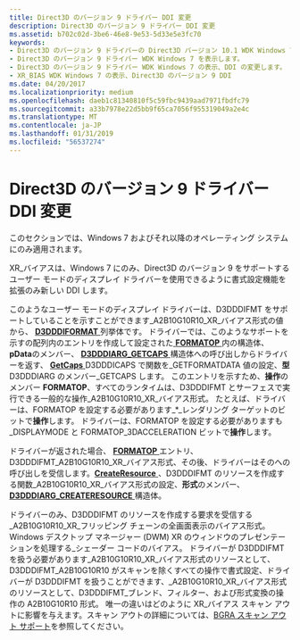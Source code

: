 ```yaml
---
title: Direct3D のバージョン 9 ドライバー DDI 変更
description: Direct3D のバージョン 9 ドライバー DDI 変更
ms.assetid: b702c02d-3be6-46e8-9e53-5d33e5e3fc70
keywords:
- Direct3D のバージョン 9 ドライバーの Direct3D バージョン 10.1 WDK Windows 7 の表示、DDI の変更します。
- Direct3D のバージョン 9 ドライバー WDK Windows 7 を表示します。
- Direct3D のバージョン 9 ドライバー WDK Windows 7 の表示、DDI の変更します。
- XR_BIAS WDK Windows 7 の表示、Direct3D のバージョン 9 DDI
ms.date: 04/20/2017
ms.localizationpriority: medium
ms.openlocfilehash: daeb1c81340810f5c59fbc9439aad7971fbdfc79
ms.sourcegitcommit: a33b7978e22d5bb9f65ca7056f955319049a2e4c
ms.translationtype: MT
ms.contentlocale: ja-JP
ms.lasthandoff: 01/31/2019
ms.locfileid: "56537274"
---
```

# <a name="ddi-changes-for-direct3d-version-9-drivers"></a>Direct3D のバージョン 9 ドライバー DDI 変更


このセクションでは、Windows 7 およびそれ以降のオペレーティング システムにのみ適用されます。

XR\_バイアスは、Windows 7 にのみ、Direct3D のバージョン 9 をサポートするユーザー モードのディスプレイ ドライバーを使用できるように書式設定機能を拡張のみ新しい DDI します。

このようなユーザー モードのディスプレイ ドライバーは、D3DDDIFMT をサポートしていることを示すことができます\_A2B10G10R10\_XR\_バイアス形式の値から、 [ **D3DDDIFORMAT** ](https://msdn.microsoft.com/library/windows/hardware/ff544312)列挙体です。 ドライバーでは、このようなサポートを示すの配列内のエントリを作成して設定された[ **FORMATOP** ](https://msdn.microsoft.com/library/windows/hardware/ff566438)内の構造体、 **pData**のメンバー、 [ **D3DDDIARG\_GETCAPS** ](https://msdn.microsoft.com/library/windows/hardware/ff543148)構造体への呼び出しからドライバーを返す、 [ **GetCaps** ](https://msdn.microsoft.com/library/windows/hardware/ff566762) D3DDDICAPS で関数を\_GETFORMATDATA 値の設定、**型**D3DDDIARG のメンバー\_GETCAPS します。 このエントリを示すため、**操作**のメンバー **FORMATOP**、すべてのランタイムは、D3DDDIFMT とサーフェスで実行できる一般的な操作\_A2B10G10R10\_XR\_バイアス形式。 たとえば、ドライバーは、FORMATOP を設定する必要があります\_\*\_レンダリング ターゲットのビットで**操作**します。 ドライバーは、FORMATOP を設定する必要がありますも\_DISPLAYMODE と FORMATOP\_3DACCELERATION ビットで**操作**します。

ドライバーが返された場合、 [ **FORMATOP** ](https://msdn.microsoft.com/library/windows/hardware/ff566438)エントリ、D3DDDIFMT\_A2B10G10R10\_XR\_バイアス形式、その後、ドライバーはそのへの呼び出しを受信します。[**CreateResource** ](https://msdn.microsoft.com/library/windows/hardware/ff540688) 、D3DDDIFMT のリソースを作成する関数\_A2B10G10R10\_XR\_バイアス形式の設定、**形式**のメンバー、 [ **D3DDDIARG\_CREATERESOURCE** ](https://msdn.microsoft.com/library/windows/hardware/ff542963)構造体。

ドライバーのみ、D3DDDIFMT のリソースを作成する要求を受信する\_A2B10G10R10\_XR\_フリッピング チェーンの全画面表示のバイアス形式。 Windows デスクトップ マネージャー (DWM) XR のウィンドウのプレゼンテーションを処理する\_シェーダー コードのバイアス。 ドライバーが D3DDDIFMT を扱う必要があります\_A2B10G10R10\_XR\_バイアス形式のリソースとして、D3DDDIFMT\_A2B10G10R10 がスキャンを除くすべての操作で書式設定、ドライバーが D3DDDIFMT を扱うことができます、\_A2B10G10R10\_XR\_バイアス形式のリソースとして、D3DDDIFMT\_ブレンド、フィルター、および形式変換の操作の A2B10G10R10 形式。 唯一の違いはどのように XR\_バイアス スキャン アウトに影響を与えます。スキャン アウトの詳細については、[BGRA スキャン アウト サポート](bgra-scan-out-support.md)を参照してください。

 

 





